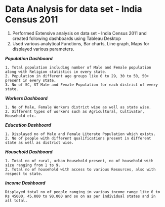 Data Analysis for data set - India Census 2011
===

1. Performed Extensive analysis on data set - India Census 2011 and created following dashboards using Tableau Desktop
2. Used various analytical Functions, Bar charts, Line graph, Maps for displayed various parameters.


***Population Dashboard***
```
1. Total population including number of Male and Female population along with Religion statistics in every state.
2. Population in different age groups like 0 to 29, 30 to 50, 50+ present in every state.
3. No of SC, ST Male and Female Population for each district of every state.
```


***Workers Dashboard***
```
1. No of Male, Female Workers district wise as well as state wise.
2. Different types of workers such as Agricultural, Cultivator, Household etc.
```


***Education Dashboard***
```
1. Displayed no of Male and Female Literate Population which exists.
2. No of people with different qualifications present in different state as well as district wise.
```


***Household Dashboard***
```
1. Total no of rural, urban Household present, no of household with size ranging from 1 to 9.
2. Total no of household with access to various Resources, also with respect to state.
```


***Income Dashboard***
```
Displayed total no of people ranging in various income range like 0 to Rs 45000, 45,000 to 90,000 and so on as per individual states and in all total.
```

